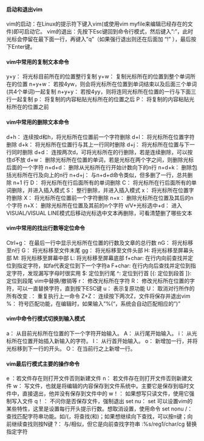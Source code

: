 #### 启动和退出vim

vim的启动：在Linux的提示符下键入vim(或使用vim myfile来编辑已经存在的文件)即可启动它。
vim的退出：先按下Esc键回到命令行模式，然后键入”:”，此时光标会停留在最下面一行，再键入”q”（如果强行退出则还在后面加 “!” ），最后按下Enter键。

#### vim中常用的复制文本命令

y+y： 将光标目前所在的位置整行复制
y+w： 复制光标所在的位置到整个单词所在的位置
n+y+w： 若按4yw，则会将光标所在位置到单词结束以及后面三个单词(共4个单词)一起复制
n+y+y： 若按4yy，则将连同光标所在位置的一行与下面三行一起复制
p： 将复制的内容粘贴光标所在的位置之后
P： 将复制的内容粘贴光标所在的位置之前

#### vim中常用的删除文本命令

d+h： 连续按d和h，将光标所在位置前一个字符删除
d+l： 将光标所在位置字符删除
d+k： 将光标所在位置行与其上一行同时删除
d+j： 将光标所在位置与下一行同时删除
d+d： 连按两次d，可将光标所在的行删除，若是连续删除，可以按住d不放
d+w： 删除光标所在位置的单词，若是光标在两个字之间，则删除光标后面的一个字符
n+d+d： 删除从光标所在行开始计数向下的n行
n+d+k： 删除包括光标所在行及向上的n行
n+d+j： 与n+d+d命令类似，但多删了一行，总共删除 n+1 行
D： 将光标所在行后面所有的单词删除
C： 将光标所在行后面所有的单词删除，并进入插入模式
S： 整行删除，并进入插入模式
x： 将光标所在位置字符删除
X： 将光标所在位置前一个字符删除
n+x： 删除光标所在位置及其后的n个字符
n+X： 删除光标所在位置及其前的n个字符
v/V+光标选中+d： 进入VISUAL/VISUAL LINE模式后移动光标选中文本再删除，可看清楚删了哪些文本

#### vim中常用的找出行数等定位命令

Ctrl+g： 在最后一行中显示光标所在位置的行数及文章的总行数
nG： 将光标移至n行
G： 将光标移至文件末尾
gg： 将光标移至文件头部
H: 将光标移至屏幕头部
M: 将光标移至屏幕中部
L: 将光标移至屏幕底部
f+char: 在行内向前查找并定位到指定字符，如fa代表定位到下一个字符a
F+char: 在行内向后查找并定位到指定字符，发现漏写字母时很实用
$: 定位到行尾
^: 定位到行首
[{: 定位到段首
]}: 定位到段尾
vim中替换/撤销等
r： 修改光标所在字符
R： 修改光标所在位置的字符，可以一直替换字符，直到按下ESC键
u： 表示复原功能
U： 取消对行所作的所有改变
.： 重复执行上一命令
Z+Z： 连续按下两次Z，文件将保存并退出vim
%： 符号匹配功能，在编辑时，如果输入”%(“，系统会自动匹配相应的”)”

#### vim中命令行模式切换到输入模式

a： 从目前光标所在位置的下一个字符开始输入。
A： 从行尾开始输入。
i： 从光标所在位置开始插入新输入的字符。
I： 从行首开始输入。
o： 新增加一行，并将光标移到下一行的开头。
O： 在当前行之上新增一行。

#### vim最后行模式主要的操作命令

e ：若文件存在则打开文件否则新建文件
n： 若文件存在则打开文件否则新建文件
w： 写文件，也就是将编辑的内容保存到文件系统中。主要它是保存到临时文件中，直接退出，他并没有保存到文件中的
w！： 如果想写只读文件，使用它强制写入文件
q！： 不问你是否保存文件，强制退出
set nu： set 可以设置vim的某些特性，这里是设置每行开头提示行数。想取消设置，使用命令 set nonu
/： 查找匹配字符串功能。如/(，将查找(和)；如果想继续向下查找，可以按n键；向前继续查找则按N键
?： 与/相似，但它是向前查找字符串
:%s/reg1/char/cg 替换指定字符
